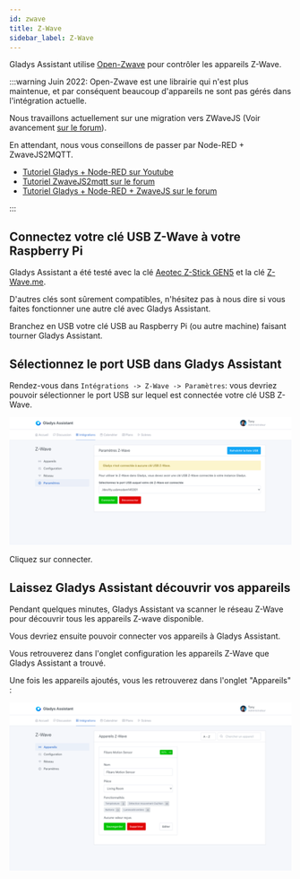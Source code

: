 ```yaml
---
id: zwave
title: Z-Wave
sidebar_label: Z-Wave
---
```


Gladys Assistant utilise [Open-Zwave](http://openzwave.com/) pour contrôler les appareils Z-Wave.

:::warning
Juin 2022: Open-Zwave est une librairie qui n'est plus maintenue, et par conséquent beaucoup d'appareils ne sont pas gérés dans l'intégration actuelle.

Nous travaillons actuellement sur une migration vers ZWaveJS (Voir avancement [sur le forum](https://community.gladysassistant.com/t/v4-integration-z-wave/6057/68?u=pierre-gilles)).

En attendant, nous vous conseillons de passer par Node-RED + ZwaveJS2MQTT.

- [Tutoriel Gladys + Node-RED sur Youtube](https://www.youtube.com/watch?v=bpmHzR8_S5g)
- [Tutoriel ZwaveJS2mqtt sur le forum](https://community.gladysassistant.com/t/node-red-zwavejs2mqtt-et-volet-roulants-zmnhcd1/6589)
- [Tutoriel Gladys + Node-RED + ZwaveJS sur le forum](https://community.gladysassistant.com/t/node-red-integration-z-wave/6626)

:::

## Connectez votre clé USB Z-Wave à votre Raspberry Pi

Gladys Assistant a été testé avec la clé [Aeotec Z-Stick GEN5](https://www.amazon.fr/Contr%C3%B4leur-Z-Wave-Plus-Z-Stick-GEN5/dp/B00YETCNOE?tag=gladproj-21) et la clé [Z-Wave.me](https://www.amazon.fr/gp/product/B00QJEY6OC/?tag=gladproj-21).

D'autres clés sont sûrement compatibles, n'hésitez pas à nous dire si vous faites fonctionner une autre clé avec Gladys Assistant.

Branchez en USB votre clé USB au Raspberry Pi (ou autre machine) faisant tourner Gladys Assistant.

## Sélectionnez le port USB dans Gladys Assistant

Rendez-vous dans `Intégrations -> Z-Wave -> Paramètres`: vous devriez pouvoir sélectionner le port USB sur lequel est connectée votre clé USB Z-Wave.

![Z-Wave ajouter clé USB](../../../../../static/img/docs/fr/configuration/zwave/zwave-key.png)

Cliquez sur connecter.

## Laissez Gladys Assistant découvrir vos appareils

Pendant quelques minutes, Gladys Assistant va scanner le réseau Z-Wave pour découvrir tous les appareils Z-wave disponible.

Vous devriez ensuite pouvoir connecter vos appareils à Gladys Assistant.

Vous retrouverez dans l'onglet configuration les appareils Z-Wave que Gladys Assistant a trouvé.

Une fois les appareils ajoutés, vous les retrouverez dans l'onglet "Appareils" :

![Z-Wave liste des appareils](../../../../../static/img/docs/fr/configuration/zwave/zwave-device-added.png)
